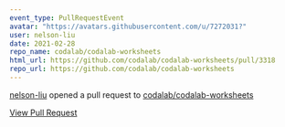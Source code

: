 ```yaml
---
event_type: PullRequestEvent
avatar: "https://avatars.githubusercontent.com/u/7272031?"
user: nelson-liu
date: 2021-02-28
repo_name: codalab/codalab-worksheets
html_url: https://github.com/codalab/codalab-worksheets/pull/3318
repo_url: https://github.com/codalab/codalab-worksheets
---
```


<a href='https://github.com/nelson-liu' target='_blank'>nelson-liu</a> opened a pull request to <a href='https://github.com/codalab/codalab-worksheets' target='_blank'>codalab/codalab-worksheets</a>

<a href='https://github.com/codalab/codalab-worksheets/pull/3318' target='_blank'>View Pull Request</a>